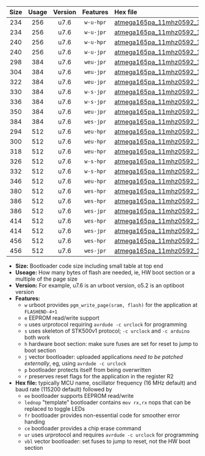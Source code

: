|Size|Usage|Version|Features|Hex file|
|:-:|:-:|:-:|:-:|:--|
|234|256|u7.6|`w-u-hpr`|[atmega165pa_11mhz0592_19200bps_ur.hex](https://raw.githubusercontent.com/stefanrueger/urboot/main/atmega165pa_11mhz0592_19200bps_ur.hex)|
|234|256|u7.6|`w-u-jpr`|[atmega165pa_11mhz0592_19200bps_ur_vbl.hex](https://raw.githubusercontent.com/stefanrueger/urboot/main/atmega165pa_11mhz0592_19200bps_ur_vbl.hex)|
|240|256|u7.6|`w-u-hpr`|[atmega165pa_11mhz0592_19200bps_lednop_ur.hex](https://raw.githubusercontent.com/stefanrueger/urboot/main/atmega165pa_11mhz0592_19200bps_lednop_ur.hex)|
|240|256|u7.6|`w-u-jpr`|[atmega165pa_11mhz0592_19200bps_lednop_ur_vbl.hex](https://raw.githubusercontent.com/stefanrueger/urboot/main/atmega165pa_11mhz0592_19200bps_lednop_ur_vbl.hex)|
|298|384|u7.6|`weu-jpr`|[atmega165pa_11mhz0592_19200bps_ee_ur_vbl.hex](https://raw.githubusercontent.com/stefanrueger/urboot/main/atmega165pa_11mhz0592_19200bps_ee_ur_vbl.hex)|
|304|384|u7.6|`weu-jpr`|[atmega165pa_11mhz0592_19200bps_ee_lednop_ur_vbl.hex](https://raw.githubusercontent.com/stefanrueger/urboot/main/atmega165pa_11mhz0592_19200bps_ee_lednop_ur_vbl.hex)|
|322|384|u7.6|`weu-jpr`|[atmega165pa_11mhz0592_19200bps_ee_lednop_fr_ur_vbl.hex](https://raw.githubusercontent.com/stefanrueger/urboot/main/atmega165pa_11mhz0592_19200bps_ee_lednop_fr_ur_vbl.hex)|
|330|384|u7.6|`w-s-jpr`|[atmega165pa_11mhz0592_19200bps_vbl.hex](https://raw.githubusercontent.com/stefanrueger/urboot/main/atmega165pa_11mhz0592_19200bps_vbl.hex)|
|336|384|u7.6|`w-s-jpr`|[atmega165pa_11mhz0592_19200bps_lednop_vbl.hex](https://raw.githubusercontent.com/stefanrueger/urboot/main/atmega165pa_11mhz0592_19200bps_lednop_vbl.hex)|
|350|384|u7.6|`weu-jpr`|[atmega165pa_11mhz0592_19200bps_ee_lednop_fr_ce_ur_vbl.hex](https://raw.githubusercontent.com/stefanrueger/urboot/main/atmega165pa_11mhz0592_19200bps_ee_lednop_fr_ce_ur_vbl.hex)|
|384|384|u7.6|`wes-jpr`|[atmega165pa_11mhz0592_19200bps_ee_vbl.hex](https://raw.githubusercontent.com/stefanrueger/urboot/main/atmega165pa_11mhz0592_19200bps_ee_vbl.hex)|
|294|512|u7.6|`weu-hpr`|[atmega165pa_11mhz0592_19200bps_ee_ur.hex](https://raw.githubusercontent.com/stefanrueger/urboot/main/atmega165pa_11mhz0592_19200bps_ee_ur.hex)|
|300|512|u7.6|`weu-hpr`|[atmega165pa_11mhz0592_19200bps_ee_lednop_ur.hex](https://raw.githubusercontent.com/stefanrueger/urboot/main/atmega165pa_11mhz0592_19200bps_ee_lednop_ur.hex)|
|318|512|u7.6|`weu-hpr`|[atmega165pa_11mhz0592_19200bps_ee_lednop_fr_ur.hex](https://raw.githubusercontent.com/stefanrueger/urboot/main/atmega165pa_11mhz0592_19200bps_ee_lednop_fr_ur.hex)|
|326|512|u7.6|`w-s-hpr`|[atmega165pa_11mhz0592_19200bps.hex](https://raw.githubusercontent.com/stefanrueger/urboot/main/atmega165pa_11mhz0592_19200bps.hex)|
|332|512|u7.6|`w-s-hpr`|[atmega165pa_11mhz0592_19200bps_lednop.hex](https://raw.githubusercontent.com/stefanrueger/urboot/main/atmega165pa_11mhz0592_19200bps_lednop.hex)|
|346|512|u7.6|`weu-hpr`|[atmega165pa_11mhz0592_19200bps_ee_lednop_fr_ce_ur.hex](https://raw.githubusercontent.com/stefanrueger/urboot/main/atmega165pa_11mhz0592_19200bps_ee_lednop_fr_ce_ur.hex)|
|380|512|u7.6|`wes-hpr`|[atmega165pa_11mhz0592_19200bps_ee.hex](https://raw.githubusercontent.com/stefanrueger/urboot/main/atmega165pa_11mhz0592_19200bps_ee.hex)|
|386|512|u7.6|`wes-hpr`|[atmega165pa_11mhz0592_19200bps_ee_lednop.hex](https://raw.githubusercontent.com/stefanrueger/urboot/main/atmega165pa_11mhz0592_19200bps_ee_lednop.hex)|
|386|512|u7.6|`wes-jpr`|[atmega165pa_11mhz0592_19200bps_ee_lednop_vbl.hex](https://raw.githubusercontent.com/stefanrueger/urboot/main/atmega165pa_11mhz0592_19200bps_ee_lednop_vbl.hex)|
|414|512|u7.6|`wes-hpr`|[atmega165pa_11mhz0592_19200bps_ee_lednop_fr.hex](https://raw.githubusercontent.com/stefanrueger/urboot/main/atmega165pa_11mhz0592_19200bps_ee_lednop_fr.hex)|
|414|512|u7.6|`wes-jpr`|[atmega165pa_11mhz0592_19200bps_ee_lednop_fr_vbl.hex](https://raw.githubusercontent.com/stefanrueger/urboot/main/atmega165pa_11mhz0592_19200bps_ee_lednop_fr_vbl.hex)|
|456|512|u7.6|`wes-hpr`|[atmega165pa_11mhz0592_19200bps_ee_lednop_fr_ce.hex](https://raw.githubusercontent.com/stefanrueger/urboot/main/atmega165pa_11mhz0592_19200bps_ee_lednop_fr_ce.hex)|
|456|512|u7.6|`wes-jpr`|[atmega165pa_11mhz0592_19200bps_ee_lednop_fr_ce_vbl.hex](https://raw.githubusercontent.com/stefanrueger/urboot/main/atmega165pa_11mhz0592_19200bps_ee_lednop_fr_ce_vbl.hex)|

- **Size:** Bootloader code size including small table at top end
- **Useage:** How many bytes of flash are needed, ie, HW boot section or a multiple of the page size
- **Version:** For example, u7.6 is an urboot version, o5.2 is an optiboot version
- **Features:**
  + `w` urboot provides `pgm_write_page(sram, flash)` for the application at `FLASHEND-4+1`
  + `e` EEPROM read/write support
  + `u` uses urprotocol requiring `avrdude -c urclock` for programming
  + `s` uses skeleton of STK500v1 protocol; `-c urclock` and `-c arduino` both work
  + `h` hardware boot section: make sure fuses are set for reset to jump to boot section
  + `j` vector bootloader: uploaded applications *need to be patched externally*, eg, using `avrdude -c urclock`
  + `p` bootloader protects itself from being overwritten
  + `r` preserves reset flags for the application in the register R2
- **Hex file:** typically MCU name, oscillator frequency (16 MHz default) and baud rate (115200 default) followed by
  + `ee` bootloader supports EEPROM read/write
  + `lednop` "template" bootloader contains `mov rx,rx` nops that can be replaced to toggle LEDs
  + `fr` bootloader provides non-essential code for smoother error handing
  + `ce` bootloader provides a chip erase command
  + `ur` uses urprotocol and requires `avrdude -c urclock` for programming
  + `vbl` vector bootloader: set fuses to jump to reset, not the HW boot section
